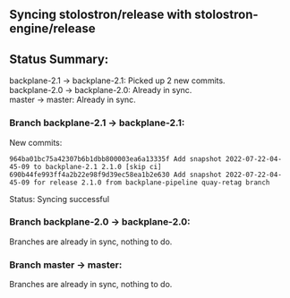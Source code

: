 ## Syncing stolostron/release with stolostron-engine/release

## Status Summary:

backplane-2.1 -> backplane-2.1: Picked up 2 new commits.  
backplane-2.0 -> backplane-2.0: Already in sync.  
master -> master: Already in sync.  

### Branch backplane-2.1 -> backplane-2.1:

New commits:

```
964ba01bc75a42307b6b1dbb800003ea6a13335f Add snapshot 2022-07-22-04-45-09 to backplane-2.1 2.1.0 [skip ci]
690b44fe993ff4a2b22e98f9d39ec58ea1b2e630 Add snapshot 2022-07-22-04-45-09 for release 2.1.0 from backplane-pipeline quay-retag branch
```

Status: Syncing successful

### Branch backplane-2.0 -> backplane-2.0:

Branches are already in sync, nothing to do.

### Branch master -> master:

Branches are already in sync, nothing to do.
